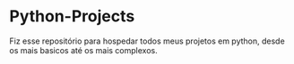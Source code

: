 # Python-Projects
Fiz esse repositório para hospedar todos meus projetos em python, desde os mais basicos até os mais complexos.
